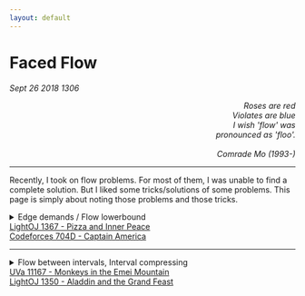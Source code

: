 ```yaml
---
layout: default
---
```


# Faced Flow
_Sept 26 2018 1306_

<div style="text-align: right; font-style: oblique;">
  Roses are red<br/>
  Violates are blue<br/>
  I wish 'flow' was<br/>
  pronounced as 'floo'.<br/>
  <br/>
  Comrade Mo (1993-)
</div>

<hr/>

Recently, I took on flow problems. For most of them, I was unable to find a complete solution. But I liked some tricks/solutions of some problems. This page is simply about noting those problems and those tricks.

<details>
  <summary>
    Edge demands / Flow lowerbound<br/>
    <a href="http://lightoj.com/volume_showproblem.php?problem=1367">LightOJ 1367 - Pizza and Inner Peace</a><br/>
    <a href="https://codeforces.com/problemset/problem/704/D">Codeforces 704D - Captain America</a>
  </summary>
  <br>
  In the given graph, a number of flow needs to be passed at least through edges. This value of minimum flow varies depending on edges. This is a good note solving this problem: <a href="http://jeffe.cs.illinois.edu/teaching/algorithms/notes/25-maxflowext.pdf">#</a>
</details>

<hr/>

<details>
  <summary>
    Flow between intervals, Interval compressing<br/>
    <a href="https://uva.onlinejudge.org/index.php?option=com_onlinejudge&Itemid=8&category=24&page=show_problem&problem=2108">UVa 11167 - Monkeys in the Emei Mountain</a><br/>
    <a href="http://lightoj.com/volume_showproblem.php?problem=1350">LightOJ 1350 - Aladdin and the Grand Feast</a>
  </summary>
  <br/>

  Both problems are quite the same. The UVa Monkeys:

  <blockquote>
    Xuexue is a pretty monkey living in the Emei mountain. She is extremely thirsty during time 2 and
    time 9 everyday, so she must drink 2 units water during this period. She may drink water more than
    once, as long as the total amount of water she drinks is exactly 2 - she never drinks more than she
    needs. Xuexue drinks 1 unit water in one time unit, so she may drinks from time 2 to time 4, or from
    3 to 5, . . ., or from 7 to 9, or even drinks twice: first from 2 to 3, then from 8 to 9. But she can’t drink
    from 1 to 3 since she’s not thirsty at time 1, and she can’t drink from 8 to 10, since she must finish at
    time 9.
    <br/><br/>
    There are many monkeys like Xuexue: we use a triple (v, a, b) to describe a monkey who is thirsty
    during time a and b, and must drink exactly v units of water during that period. Every monkey drinks
    at the same speed (i.e. one unit water per unit time).
    <br/><br/>
    Unfortunately, people keep on doing something bad on the environment in Emei Mountain. Eventually,
    there are only one unpolluted places for monkeys to drink. Further more, the place is so small
    that at most m monkeys can drink water together. Monkeys like to help each other, so they want to
    find a way to satisfy all the monkeys’ need. Could you help them?
  </blockquote>

  I think the solution is best explained <a href="https://abitofcs.blogspot.com/2014/12/uva-11167-monkeys-in-emei-mountain.html">here</a>.

  <blockquote>
    A pretty tough maxflow problem. Oh yes, this is a bipartite matching problem between N monkeys and 50000 time intervals. The simplest way to think about this problem is to have N nodes representing monkeys, 50000 nodes representing time intervals, and two nodes S and T which are source and sink respectively. A monkey has to drink v times, hence we add an edge between S and that monkey with capacity v. This monkey can drink from time interval s to t, so we add an edge to each time interval from s to t by capacity 1 each. Finally, each time interval can only be shared between M monkeys, so for each time interval we add an edge to T with capacity M. The maximum flow from S to T will give us the maximum bipartite matching between the monkeys and the time intervals. If this maximum flow exactly equals to the total times all monkeys have to drink, we have found a valid matching.
    <br/><br/>
    However, that is only half of the story. If we implement it directly using 50000 time intervals, we are faced with a huge running time (since it is O(VE2), with V at least 50000 and E is O(V2), with best case running time of O(V2), still too big). Hence we need to consider the time intervals in a more compressed manner. The easiest way to do this is by breaking the intervals (s,t) into smaller intervals only if there are intersections with other intervals. (E.g., if we have monkey 1 drinking from interval (3, 7), and monkey 2 drinking from interval (4, 12), we can break the intervals into (3, 4), (4, 7), and (7, 12) ). What is the bound of the number of intervals in the end? We can think of this incrementally, in each addition of monkey, we will have to break at most two existing interval, introducing 2 new interval segments. Hence in total we will have O(N) intervals. Thus we have pushed V to O(N). :D
  <br/><br/>  
    The last thing needed is a careful implementation and a strong heart to face several WAs..
  </blockquote>

  <details>
    <summary>My Code for LightOJ 1350</summary>
    <br/>

<pre>
const int MAX_E=25000;	// 60003;
const int MAX_V=160;	// 5003;
int ver[MAX_E],cap[MAX_E],nx[MAX_E],last[MAX_V],ds[MAX_V],st[MAX_V],now[MAX_V],edge_count,S,T;

void reset()
{
	memset(nx,-1,sizeof(nx));
	memset(last,-1,sizeof(last));
	edge_count=0;
}
inline void addedge(const int v,const int w,const int capacity,const int reverse_capacity)
{
	ver[edge_count]=w; cap[edge_count]=capacity; nx[edge_count]=last[v]; last[v]=edge_count++;
	ver[edge_count]=v; cap[edge_count]=reverse_capacity; nx[edge_count]=last[w]; last[w]=edge_count++;
}
bool bfs()
{
	memset(ds,-1,sizeof(ds));
	int a,b;
	a=b=0;
	st[0]=T;
	ds[T]=0;
	while (a<=b)
	{
		int v=st[a++];
		for (int w=last[v];w>=0;w=nx[w])
		{
			if (cap[w^1]>0 && ds[ver[w]]==-1)
			{
				st[++b]=ver[w];
				ds[ver[w]]=ds[v]+1;
			}
		}
	}
	return ds[S]>=0;
}
int dfs(int v,int cur)
{
	if (v==T) return cur;
	for (int &w=now[v];w>=0;w=nx[w])
	{
		if (cap[w]>0 && ds[ver[w]]==ds[v]-1)
		{
			int d=dfs(ver[w],min(cur,cap[w]));
			if (d)
			{
				cap[w]-=d;
				cap[w^1]+=d;
				return d;
			}
		}
	}
	return 0;
}
long long flow()
{
	long long res=0;
	while (bfs())
	{
		for (int i=0;i<MAX_V;i++) now[i]=last[i];
		while (1)
		{
			int tf=dfs(S,INF);
			res+=tf;
			if (!tf) break;
		}
	}
	return res;
}

const int N = 55, M = 10005, TC = 30;
int n, table, chair, e, ni, seats;
int a[N], d[N], f[N];
vector< pii > intervals;
int wedge[MAX_V][MAX_V];	// which edge
char who[M][TC];

void kompress() {
	vector< pii > v;
	for(int i=1; i<=n; ++i) {
		v.push_back(mp(a[i], 1));
		v.push_back(mp(d[i], -1));
	}
	sort(v.begin(), v.end());

	intervals.clear();
	int carry = 0;
	for(int i=1; i<(int) v.size(); ++i) {
		carry += v[i-1].ss;
		if(carry <= 0) continue;
		if(v[i-1].ff != v[i].ff) intervals.push_back(mp(v[i-1].ff, v[i].ff));
	}
}

inline bool intersex(pii &p, pii &q) {
	if(p.ff >= q.ss or p.ss <= q.ff) return false;
	return true;
}

bool fuk() {
	memset(wedge, -1, sizeof wedge);
	reset();
	S = 0, T = n+ni+1;
	ll req = 0;
	for(int i=0; i<ni; ++i) {
		int v = n+i+1;
		int len = intervals[i].ss - intervals[i].ff;
		for(int j=1; j<=n; ++j) {
			pii temp = mp(a[j], d[j]);
			if(!intersex(temp, intervals[i])) continue;
			wedge[j][v] = edge_count;
			addedge(j, v, len, 0);
		}
		addedge(v, T, seats*len, 0);
	}
	for(int i=1; i<=n; ++i) {
		req += f[i];
		addedge(S, i, f[i], 0);
	}
	return (req == flow());
}

inline char fuker(int id) {
	if(id <= 26) return ('a'+id-1);
	id -= 26;
	return ('A'+id-1);
}

void hookem() {
	for(int i=1; i<e; ++i) for(int j=1; j<=seats; ++j) who[i][j] = '.';
	for(int i=0; i<ni; ++i) {
		int v = n+i+1;
		int len = intervals[i].ss - intervals[i].ff;
		int cur = 0;
		for(int j=1; j<=n; ++j) {
			if(wedge[j][v] == -1) continue;
			int fl = len - cap[wedge[j][v]];
			while(fl--) {
				int col = cur/len;
				int row = cur - col*len;
				row += intervals[i].ff;
				col += 1;
				who[row][col] = fuker(j);
				++cur;
			}
		}
	}
}

void printem() {
	for(int i=1; i<e; ++i) {
		int temp = table;
		for(int j=1; j<=seats; ++j) {
			putchar(who[i][j]);
			if(j % chair == 0) {
				--temp;
				if(temp > 0) putchar('|');
			}
		}
		putchar('\n');
	}
}

int main() {
	int t, tc=0;
	scanf("%d", &t);

	while(t--) {
		scanf("%d %d %d %d", &n, &table, &chair, &e);
		for(int i=1; i<=n; ++i) scanf("%d %d %d", a+i, d+i, f+i);

		kompress();
		ni = intervals.size(), seats = table*chair;
		bool ok = fuk();
		
		printf("Case %d: %s\n", ++tc, (ok ? "Yes" : "No"));
		if(!ok) continue;
		hookem();
		printem();
	}

	return 0;
}
</pre>
  </details>
</details>
